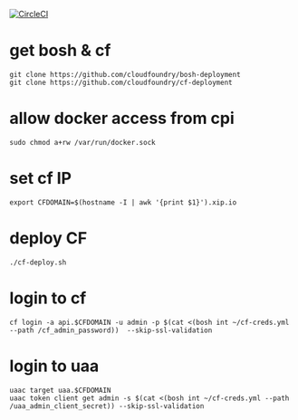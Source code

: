 
[![CircleCI](https://circleci.com/gh/mpromonet/cf-bosh-docker.svg?style=shield)](https://circleci.com/gh/mpromonet/cf-bosh-docker)

# get bosh & cf
```
git clone https://github.com/cloudfoundry/bosh-deployment
git clone https://github.com/cloudfoundry/cf-deployment
```

# allow docker access from cpi
```
sudo chmod a+rw /var/run/docker.sock
```

# set cf IP
```
export CFDOMAIN=$(hostname -I | awk '{print $1}').xip.io
```

# deploy CF
```
./cf-deploy.sh
```

# login to cf
```
cf login -a api.$CFDOMAIN -u admin -p $(cat <(bosh int ~/cf-creds.yml --path /cf_admin_password))  --skip-ssl-validation
```

# login to uaa
```
uaac target uaa.$CFDOMAIN 
uaac token client get admin -s $(cat <(bosh int ~/cf-creds.yml --path /uaa_admin_client_secret)) --skip-ssl-validation
```

